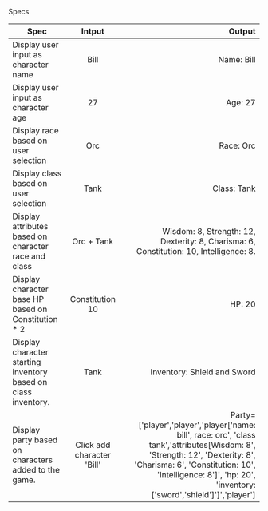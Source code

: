 Specs

| Spec | Intput | Output |
|  ------  | :-----:   |  -----:  |
| Display user input as character name | Bill | Name: Bill |
| Display user input as character age | 27 | Age: 27 |
| Display race based on user selection | Orc | Race: Orc |
| Display class based on user selection | Tank | Class: Tank |
| Display attributes based on character race and class | Orc + Tank | Wisdom: 8, Strength: 12, Dexterity: 8, Charisma: 6, Constitution: 10, Intelligence: 8.   |
| Display character base HP based on Constitution * 2 | Constitution 10  | HP: 20 |
| Display character starting inventory based on class inventory.  | Tank | Inventory: Shield and Sword |
| Display party based on characters added to the game. | Click add character 'Bill' | Party=['player','player','player['name: bill', race: orc', 'class tank','attributes[Wisdom: 8', 'Strength: 12', 'Dexterity: 8', 'Charisma: 6', 'Constitution: 10', 'Intelligence: 8']', 'hp: 20', 'inventory: ['sword','shield']']','player'] |
